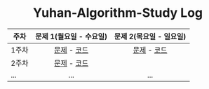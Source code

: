 <div align="center">

# Yuhan-Algorithm-Study Log

| 주차         | 문제 1(월요일 - 수요일)                                      | 문제 2(목요일 - 일요일)                                |
|--------------|:-----------------------------------------------------------------------:|:--------------------------------------------------------------:|
| 1주차        | [문제](https://www.acmicpc.net/problem/30860) - [코드](https://github.com/Yuhan-Algorithm-Study/Study-01/tree/main/acmicpc/30860) | [문제](https://www.acmicpc.net/problem/31671) - [코드](https://github.com/Yuhan-Algorithm-Study/Study-01/tree/main/acmicpc/31671) |
| 2주차        | [문제](https://www.acmicpc.net/problem/31838) - [코드](https://github.com/Yuhan-Algorithm-Study/Study-01/tree/main/acmicpc/31838) |  |
| ...          | ...                                                                   | ...                                                          |

</div>
